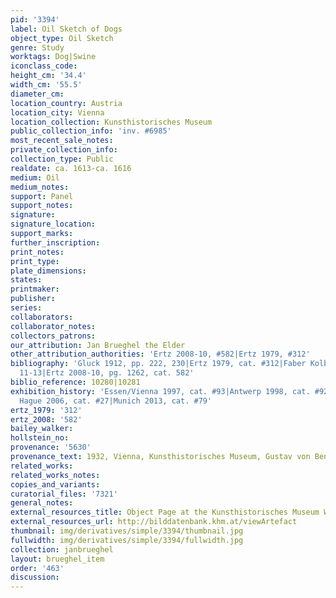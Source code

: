 ```yaml
---
pid: '3394'
label: Oil Sketch of Dogs
object_type: Oil Sketch
genre: Study
worktags: Dog|Swine
iconclass_code:
height_cm: '34.4'
width_cm: '55.5'
diameter_cm:
location_country: Austria
location_city: Vienna
location_collection: Kunsthistorisches Museum
public_collection_info: 'inv. #6985'
most_recent_sale_notes:
private_collection_info:
collection_type: Public
realdate: ca. 1613-ca. 1616
medium: Oil
medium_notes:
support: Panel
support_notes:
signature:
signature_location:
support_marks:
further_inscription:
print_notes:
print_type:
plate_dimensions:
states:
printmaker:
publisher:
series:
collaborators:
collaborator_notes:
collectors_patrons:
our_attribution: Jan Brueghel the Elder
other_attribution_authorities: 'Ertz 2008-10, #582|Ertz 1979, #312'
bibliography: 'Gluck 1912, pp. 222, 230|Ertz 1979, cat. #312|Faber Kolb 2005, pp.
  11-13|Ertz 2008-10, pg. 1262, cat. 582'
biblio_reference: 10280|10281
exhibition_history: 'Essen/Vienna 1997, cat. #93|Antwerp 1998, cat. #92|Los Angeles/The
  Hague 2006, cat. #27|Munich 2013, cat. #79'
ertz_1979: '312'
ertz_2008: '582'
bailey_walker:
hollstein_no:
provenance: '5630'
provenance_text: 1932, Vienna, Kunsthistorisches Museum, Gustav von Benda bequest
related_works:
related_works_notes:
copies_and_variants:
curatorial_files: '7321'
general_notes:
external_resources_title: Object Page at the Kunsthistorisches Museum Website
external_resources_url: http://bilddatenbank.khm.at/viewArtefact
thumbnail: img/derivatives/simple/3394/thumbnail.jpg
fullwidth: img/derivatives/simple/3394/fullwidth.jpg
collection: janbrueghel
layout: brueghel_item
order: '463'
discussion:
---
```

